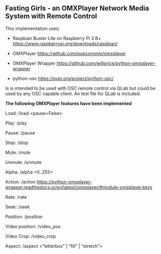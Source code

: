 ## Fasting Girls - an OMXPlayer Network Media System with Remote Control

This implementation uses:
- Raspbian Buster Lite on Raspberry Pi 3 B+
https://www.raspberrypi.org/downloads/raspbian/

- OMXPlayer
https://github.com/popcornmix/omxplayer

- OMXPlayer Wrapper
https://github.com/willprice/python-omxplayer-wrapper

- python-osc
https://pypi.org/project/python-osc/

Is is intended to be used with OSC remote control via QLab but could be used
by any OSC capable client. An test file for QLab is included.

**The following OMXPlayer features have been implemented**

Load: /load <filename> <pause=False>

Play: /play

Pause: /pause

Stop: /stop

Mute: /mute

Unmute: /unmute

Alpha: /alpha <0..255>

Action: /action <key>  https://python-omxplayer-wrapper.readthedocs.io/en/latest/omxplayer/#module-omxplayer.keys

Rate: /rate <float>

Seek: /seek <relative position : seconds>

Position: /position <position from start : seconds>

Video position: /video_pos <top left> <top right> <bottom right> <bottom left>

Video Crop: /video_crop <top left> <top right> <bottom right> <bottom left>

Aspect: /aspect <“letterbox” | “fill” | “stretch”>
